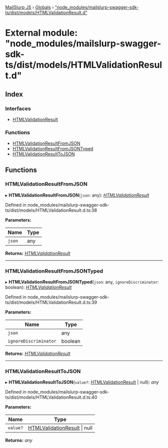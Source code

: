[MailSlurp JS](../README.md) › [Globals](../globals.md) › ["node_modules/mailslurp-swagger-sdk-ts/dist/models/HTMLValidationResult.d"](_node_modules_mailslurp_swagger_sdk_ts_dist_models_htmlvalidationresult_d_.md)

# External module: "node_modules/mailslurp-swagger-sdk-ts/dist/models/HTMLValidationResult.d"

## Index

### Interfaces

* [HTMLValidationResult](../interfaces/_node_modules_mailslurp_swagger_sdk_ts_dist_models_htmlvalidationresult_d_.htmlvalidationresult.md)

### Functions

* [HTMLValidationResultFromJSON](_node_modules_mailslurp_swagger_sdk_ts_dist_models_htmlvalidationresult_d_.md#htmlvalidationresultfromjson)
* [HTMLValidationResultFromJSONTyped](_node_modules_mailslurp_swagger_sdk_ts_dist_models_htmlvalidationresult_d_.md#htmlvalidationresultfromjsontyped)
* [HTMLValidationResultToJSON](_node_modules_mailslurp_swagger_sdk_ts_dist_models_htmlvalidationresult_d_.md#htmlvalidationresulttojson)

## Functions

###  HTMLValidationResultFromJSON

▸ **HTMLValidationResultFromJSON**(`json`: any): *[HTMLValidationResult](../interfaces/_node_modules_mailslurp_swagger_sdk_ts_dist_models_htmlvalidationresult_d_.htmlvalidationresult.md)*

Defined in node_modules/mailslurp-swagger-sdk-ts/dist/models/HTMLValidationResult.d.ts:38

**Parameters:**

Name | Type |
------ | ------ |
`json` | any |

**Returns:** *[HTMLValidationResult](../interfaces/_node_modules_mailslurp_swagger_sdk_ts_dist_models_htmlvalidationresult_d_.htmlvalidationresult.md)*

___

###  HTMLValidationResultFromJSONTyped

▸ **HTMLValidationResultFromJSONTyped**(`json`: any, `ignoreDiscriminator`: boolean): *[HTMLValidationResult](../interfaces/_node_modules_mailslurp_swagger_sdk_ts_dist_models_htmlvalidationresult_d_.htmlvalidationresult.md)*

Defined in node_modules/mailslurp-swagger-sdk-ts/dist/models/HTMLValidationResult.d.ts:39

**Parameters:**

Name | Type |
------ | ------ |
`json` | any |
`ignoreDiscriminator` | boolean |

**Returns:** *[HTMLValidationResult](../interfaces/_node_modules_mailslurp_swagger_sdk_ts_dist_models_htmlvalidationresult_d_.htmlvalidationresult.md)*

___

###  HTMLValidationResultToJSON

▸ **HTMLValidationResultToJSON**(`value?`: [HTMLValidationResult](../interfaces/_node_modules_mailslurp_swagger_sdk_ts_dist_models_htmlvalidationresult_d_.htmlvalidationresult.md) | null): *any*

Defined in node_modules/mailslurp-swagger-sdk-ts/dist/models/HTMLValidationResult.d.ts:40

**Parameters:**

Name | Type |
------ | ------ |
`value?` | [HTMLValidationResult](../interfaces/_node_modules_mailslurp_swagger_sdk_ts_dist_models_htmlvalidationresult_d_.htmlvalidationresult.md) &#124; null |

**Returns:** *any*
